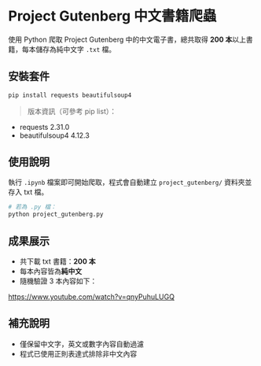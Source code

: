 # Project Gutenberg 中文書籍爬蟲

使用 Python 爬取 Project Gutenberg 中的中文電子書，總共取得 **200 本**以上書籍，每本儲存為純中文字 `.txt` 檔。

## 安裝套件

```bash
pip install requests beautifulsoup4
```

> 版本資訊（可參考 pip list）：
- requests 2.31.0
- beautifulsoup4 4.12.3

## 使用說明

執行 `.ipynb` 檔案即可開始爬取，程式會自動建立 `project_gutenberg/` 資料夾並存入 txt 檔。

```bash
# 若為 .py 檔：
python project_gutenberg.py
```

## 成果展示

- 共下載 txt 書籍：**200 本**
- 每本內容皆為**純中文**
- 隨機驗證 3 本內容如下：

https://www.youtube.com/watch?v=qnyPuhuLUGQ


## 補充說明

- 僅保留中文字，英文或數字內容自動過濾
- 程式已使用正則表達式排除非中文內容
